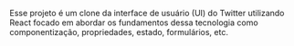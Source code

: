 Esse projeto é um clone da interface de usuário (UI) do Twitter utilizando React focado em abordar os fundamentos dessa tecnologia como componentização, propriedades, estado, formulários, etc.
